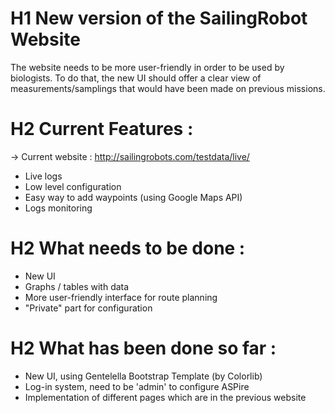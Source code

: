 # H1 New version of the SailingRobot Website

The website needs to be more user-friendly in order to be used by biologists.
To do that, the new UI should offer a clear view of measurements/samplings that would have been made on previous missions.

# H2 Current Features :
   -> Current website : http://sailingrobots.com/testdata/live/
   -  Live logs
   -  Low level configuration
   -  Easy way to add waypoints (using Google Maps API)
   -  Logs monitoring

# H2 What needs to be done :
   -  New UI
   -  Graphs / tables with data
   -  More user-friendly interface for route planning
   -  "Private" part for configuration

# H2 What has been done so far :
   - New UI, using Gentelella Bootstrap Template (by Colorlib)
   - Log-in system, need to be 'admin' to configure ASPire
   - Implementation of different pages which are in the previous website

